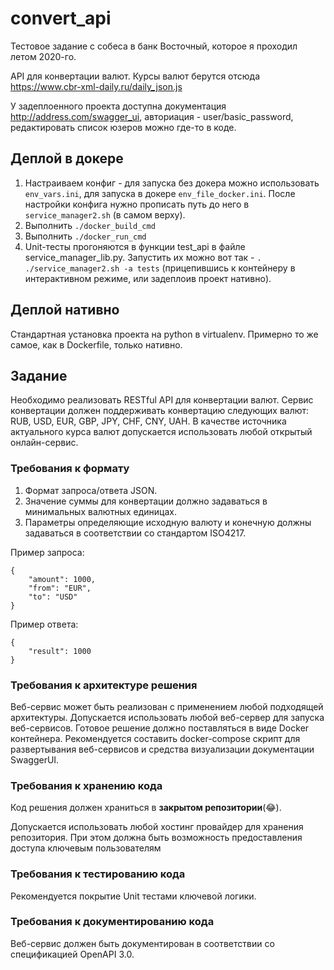 # convert_api

Тестовое задание с собеса в банк Восточный, которое я проходил летом 2020-го. 

API для конвертации валют. Курсы валют берутся отсюда https://www.cbr-xml-daily.ru/daily_json.js

У задеплоенного проекта доступна документация http://address.com/swagger_ui, авториация - user/basic_password, редактировать список юзеров можно где-то в коде. 

## Деплой в докере

1) Настраиваем конфиг - для запуска без докера можно использовать `env_vars.ini`, для запуска в докере `env_file_docker.ini`.
После настройки конфига нужно прописать путь до него в `service_manager2.sh` (в самом верху).
2) Выполнить ``./docker_build_cmd`` 
3) Выполнить ``./docker_run_cmd`` 
4) Unit-тесты прогоняются в функции test_api в файле service_manager_lib.py. 
Запустить их можно вот так - `. ./service_manager2.sh -a tests` (прицепившись к контейнеру в интерактивном режиме, или задеплоив проект нативно).

## Деплой нативно
Стандартная установка проекта на python в virtualenv. Примерно то же самое, как в Dockerfile, только нативно. 

## Задание

Необходимо реализовать RESTful API для конвертации валют.
Сервис конвертации должен поддерживать конвертацию следующих валют: RUB, USD, EUR, GBP, JPY, CHF, CNY, UAH. 
В качестве источника актуального курса валют допускается использовать любой открытый онлайн-сервис.

### Требования к формату
1.	Формат запроса/ответа JSON.
2.	Значение суммы для конвертации должно задаваться в минимальных валютных единицах.
3.	Параметры определяющие исходную валюту и конечную должны задаваться в соответствии со стандартом ISO4217.

Пример запроса:
```
{
	"amount": 1000,
	"from": "EUR",
	"to": "USD"
}
```

Пример ответа:
```
{
	"result": 1000
}
```

### Требования к архитектуре решения

Веб-сервис может быть реализован с применением любой подходящей архитектуры. 
Допускается использовать любой веб-сервер для запуска веб-сервисов. Готовое решение должно поставляться в виде Docker контейнера.
Рекомендуется составить docker-compose скрипт для развертывания веб-сервисов и средства визуализации документации SwaggerUI.


### Требования к хранению кода

Код решения должен храниться в **закрытом репозитории**(😂). 

Допускается использовать любой хостинг провайдер для хранения репозитория. При этом должна быть возможность предоставления доступа ключевым пользователям


### Требования к тестированию кода

Рекомендуется покрытие Unit тестами ключевой логики.

### Требования к документированию кода

Веб-сервис должен быть документирован в соответствии со спецификацией OpenAPI 3.0.
